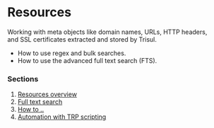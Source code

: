 # Resources

Working with meta objects like domain names, URLs, HTTP headers, and SSL certificates extracted and stored by Trisul.

- How to use regex and bulk searches.
- How to use the advanced full text search (FTS).

### Sections

1. [Resources overview](https://www.trisul.org/docs/ug/resources/overview.html)
2. [Full text search](https://www.trisul.org/docs/ug/resources/fts.html)
3. [How to ..](https://www.trisul.org/docs/ug/resources/tasks.html)
4. [Automation with TRP scripting](https://www.trisul.org/docs/trp/index.html)


